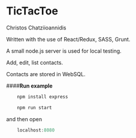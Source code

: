 # TicTacToe

Christos Chatziioannidis

Written with the use of React/Redux, SASS, Grunt.

A small node.js server is used for local testing.

Add, edit, list contacts.

Contacts are stored in WebSQL.

####**Run example**

```javascript
	npm install express
```


```javascript
	npm run start
```

and then open
```javascript
	localhost:8080
```